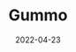 ---
title: "Gummo"
slug: gummo
excerpt: ""
category: "Watch"
subcategory: "Film"
date: "2022-04-23"
listingOnly: true
tags:
 - film
---